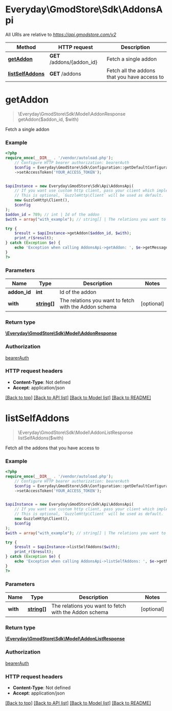 # Everyday\GmodStore\Sdk\AddonsApi

All URIs are relative to *https://api.gmodstore.com/v2*

Method | HTTP request | Description
------------- | ------------- | -------------
[**getAddon**](AddonsApi.md#getaddon) | **GET** /addons/{addon_id} | Fetch a single addon
[**listSelfAddons**](AddonsApi.md#listselfaddons) | **GET** /addons | Fetch all the addons that you have access to

# **getAddon**
> \Everyday\GmodStore\Sdk\Model\AddonResponse getAddon($addon_id, $with)

Fetch a single addon

### Example
```php
<?php
require_once(__DIR__ . '/vendor/autoload.php');
    // Configure HTTP bearer authorization: bearerAuth
    $config = Everyday\GmodStore\Sdk\Configuration::getDefaultConfiguration()
    ->setAccessToken('YOUR_ACCESS_TOKEN');


$apiInstance = new Everyday\GmodStore\Sdk\Api\AddonsApi(
    // If you want use custom http client, pass your client which implements `GuzzleHttp\ClientInterface`.
    // This is optional, `GuzzleHttp\Client` will be used as default.
    new GuzzleHttp\Client(),
    $config
);
$addon_id = 789; // int | Id of the addon
$with = array("with_example"); // string[] | The relations you want to fetch with the Addon schema

try {
    $result = $apiInstance->getAddon($addon_id, $with);
    print_r($result);
} catch (Exception $e) {
    echo 'Exception when calling AddonsApi->getAddon: ', $e->getMessage(), PHP_EOL;
}
?>
```

### Parameters

Name | Type | Description  | Notes
------------- | ------------- | ------------- | -------------
 **addon_id** | **int**| Id of the addon |
 **with** | [**string[]**](../Model/string.md)| The relations you want to fetch with the Addon schema | [optional]

### Return type

[**\Everyday\GmodStore\Sdk\Model\AddonResponse**](../Model/AddonResponse.md)

### Authorization

[bearerAuth](../../README.md#bearerAuth)

### HTTP request headers

 - **Content-Type**: Not defined
 - **Accept**: application/json

[[Back to top]](#) [[Back to API list]](../../README.md#documentation-for-api-endpoints) [[Back to Model list]](../../README.md#documentation-for-models) [[Back to README]](../../README.md)

# **listSelfAddons**
> \Everyday\GmodStore\Sdk\Model\AddonListResponse listSelfAddons($with)

Fetch all the addons that you have access to

### Example
```php
<?php
require_once(__DIR__ . '/vendor/autoload.php');
    // Configure HTTP bearer authorization: bearerAuth
    $config = Everyday\GmodStore\Sdk\Configuration::getDefaultConfiguration()
    ->setAccessToken('YOUR_ACCESS_TOKEN');


$apiInstance = new Everyday\GmodStore\Sdk\Api\AddonsApi(
    // If you want use custom http client, pass your client which implements `GuzzleHttp\ClientInterface`.
    // This is optional, `GuzzleHttp\Client` will be used as default.
    new GuzzleHttp\Client(),
    $config
);
$with = array("with_example"); // string[] | The relations you want to fetch with the Addon schema

try {
    $result = $apiInstance->listSelfAddons($with);
    print_r($result);
} catch (Exception $e) {
    echo 'Exception when calling AddonsApi->listSelfAddons: ', $e->getMessage(), PHP_EOL;
}
?>
```

### Parameters

Name | Type | Description  | Notes
------------- | ------------- | ------------- | -------------
 **with** | [**string[]**](../Model/string.md)| The relations you want to fetch with the Addon schema | [optional]

### Return type

[**\Everyday\GmodStore\Sdk\Model\AddonListResponse**](../Model/AddonListResponse.md)

### Authorization

[bearerAuth](../../README.md#bearerAuth)

### HTTP request headers

 - **Content-Type**: Not defined
 - **Accept**: application/json

[[Back to top]](#) [[Back to API list]](../../README.md#documentation-for-api-endpoints) [[Back to Model list]](../../README.md#documentation-for-models) [[Back to README]](../../README.md)


